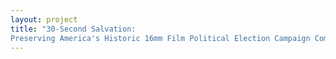 ```yaml
--- 
layout: project 
title: "30-Second Salvation:
Preserving America's Historic 16mm Film Political Election Campaign Commercials" 
---
```



